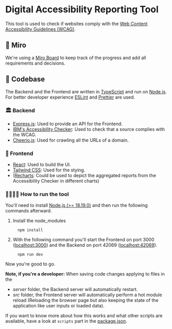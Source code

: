 # Digital Accessibility Reporting Tool

This tool is used to check if websites comply with the [Web Content Accessibility Guidelines (WCAG)](https://www.w3.org/WAI/standards-guidelines/wcag/).

## 🍾 Miro

We're using a [Miro Board](https://miro.com/app/board/uXjVKOZ4DNM=/) to keep track of the progress and add all requirements and decisions.

## 🔨 Codebase

The Backend and the Frontend are written in [TypeScript](https://www.typescriptlang.org/) and run on [Node.js](https://nodejs.org/en). For better developer experience [ESLint](https://eslint.org/) and [Prettier](https://prettier.io/) are used.

### 🏛️ Backend

- [Express.js](https://expressjs.com/de/): Used to provide an API for the Frontend.
- [IBM's Accessibility Checker](https://www.npmjs.com/package/accessibility-checker): Used to check that a source complies with the WCAG.
- [Cheerio.js](https://cheerio.js.org/): Used for crawling all the URLs of a domain.

### 🏡 Frontend

- [React](https://de.react.dev/): Used to build the UI.
- [Tailwind CSS](https://tailwindcss.com/): Used for the stying.
- ([Recharts](https://recharts.org/en-US/): Could be used to depict the aggregated reports from the Accessibility Checker in different charts)

### 🏃🏻‍♂️‍➡️ How to run the tool

You'll need to install [Node.js (>= 18.19.0)](https://nodejs.org/en) and then run the following commands afterward.

1. Install the node_modules
   ```
     npm install
   ```
2. With the following command you'll start the Frontend on port 3000 ([localhost:3000](localhost:3000)) and the Backend on port 42069 ([localhost:42069](localhost:42069)).
   ```
     npm run dev
   ```

Now you're good to go.

**Note, if you're a developer:**
When saving code changes applying to files in the

- _server_ folder, the Backend server will automatically restart.
- _src_ folder, the Frontend server will automatically perform a hot module reload (Reloading the browser page but also keeping the state of the application like user inputs or loaded data).

If you want to know more about how this works and what other scripts are available, have a look at `scripts` part in the [package.json](package.json).
